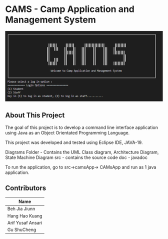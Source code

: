 # CAMS - Camp Application and Management System

<p align="center">
  <img src="./loginPortal.png" alt="Login Portal" width="800"/>
</p>


## About This Project ##

The goal of this project is to develop a command line interface application using Java as an Object Orientated Programming Language.

This project was developed and tested using Eclipse IDE, JAVA-19. 


Diagrams Folder - Contains the UML Class diagram, Architecture Diagram, State Machine Diagram
src - contains the source code
doc - javadoc


To run the application, go to src->camsApp-> CAMsApp and run as 1 java application.

## Contributors ##
| Name |              
|---|
|Beh Jia Jiunn |
|Hang Hao Kuang |   
|Arif Yusaf Ansari |  
|Gu ShuCheng|




